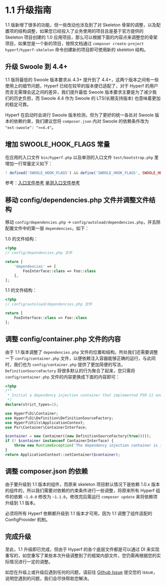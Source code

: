 # 1.1 升级指南

1.1 版新增了很多的功能，但一些改动也涉及到了对 Skeleton 骨架的调整，以及配置项的结构调整，如果您已经投入了业务使用的项目且是基于官方提供的 Skeleton 项目创建的 1.0 应用项目，那么可以根据下面的内容点来调整您的骨架项目，如果您是一个新的项目，按照文档通过 `composer create-project hyperf/hyperf-skeleton` 命令创建新的项目即可使用新的 skeleton 结构。

## 升级 Swoole 到 4.4+

1.1 版将最低的 Swoole 版本要求从 4.3+ 提升到了 4.4+，这两个版本之间有一些使用上的细节问题，Hyperf 已经在较早的版本便已适配了，对于 Hyperf 的用户而言无需理会这之间的差异，我们提升最低 Swoole 版本要求主要是为了减少我们的历史负担，而 Swoole 4.4 作为 Swoole 的 LTS(长期支持版本) 也意味着更加的稳定可靠。   

Hyperf 在启动时会进行 Swoole 版本检测，但为了更好的统一各处对 Swoole 版本的依赖约束，我们建议您将 `composer.json` 内对 Swoole 的依赖条件改为 `"ext-swoole": ">=4.4"`。

## 增加 SWOOLE_HOOK_FLAGS 常量

在应用的入口文件 `bin/hyperf.php` 以及单测的入口文件 `test/bootstrap.php` 里增加一行常量定义如下：

```php
! defined('SWOOLE_HOOK_FLAGS') && define('SWOOLE_HOOK_FLAGS', SWOOLE_HOOK_ALL);
```

参考：[入口文件参考](https://github.com/hyperf-cloud/hyperf-skeleton/blob/70062b7bbf29e23cda2f30680e02aa3b26ebd6f7/bin/hyperf.php#L11) [单测入口文件参考](https://github.com/hyperf-cloud/hyperf-skeleton/blob/70062b7bbf29e23cda2f30680e02aa3b26ebd6f7/test/bootstrap.php#L20)

## 移动 config/dependencies.php 文件并调整文件结构

移动 `config/dependencies.php` → `config/autoload/dependencies.php`，并去除配置文件中的第一层 `dependencies`，如下：

1.0 的文件结构：
```php
<?php
// config/dependencies.php 文件

return [
    'dependencies' => [
        FooInterface::class => Foo::class
    ],
];
```

1.1 的文件结构：
```php
<?php
// config/autoload/dependencies.php 文件

return [
    FooInterface::class => Foo::class
];
```

## 调整 config/container.php 文件的内容

由于 1.1 版本调整了 `dependencies.php` 文件的位置和结构，所处我们还需要调整一下 `config/container.php` 文件，以便依赖注入容器能够正确的运行，与此同时，我们也为 `config/container.php` 提供了更加简便的写法，`DefinitionSourceFactory` 将很多默认的行为聚合了起来，您只需将 `config/container.php` 文件的内容更换成下面的内容即可：

```php
<?php
/**
 * Initial a dependency injection container that implemented PSR-11 and return the container.
 */
declare(strict_types=1);

use Hyperf\Di\Container;
use Hyperf\Di\Definition\DefinitionSourceFactory;
use Hyperf\Utils\ApplicationContext;
use Psr\Container\ContainerInterface;

$container = new Container((new DefinitionSourceFactory(true))());
if (! $container instanceof ContainerInterface) {
    throw new RuntimeException('The dependency injection container is invalid.');
}
return ApplicationContext::setContainer($container);
```

## 调整 composer.json 的依赖

由于要升级到 1.1 版本的组件，而原来 skeleton 项目默认情况下是依赖 1.0.x 版本的组件的，所以我们需要对依赖的约束条件进行一些调整，将原来所有 Hyperf 组件的依赖 `~1.0.0` 修改为 `~1.1.0`，修改完后需运行 `composer update` 来将依赖项升级到 1.1 版本。   

必须将所有 Hyperf 依赖都升级到 1.1 版本才可用，因为 1.1 调整了组件适配的 ConfigProvider 机制。

## 完成升级

至此，1.1 升级即已完成，但由于 Hyperf 的各个底层文件都是可以通过 DI 来实现重写的，如您重写了某些本次升级调整到了的框架内部文件，您仍需再根据您的实际情况进行一定的调整。   

如您在升级上或升级后遇到任何的问题，请前往 [Github Issue](https://github.com/hyperf-cloud/hyperf/issues) 提交您的 issue，说明您遇到的问题，我们会尽快帮助您解决。
